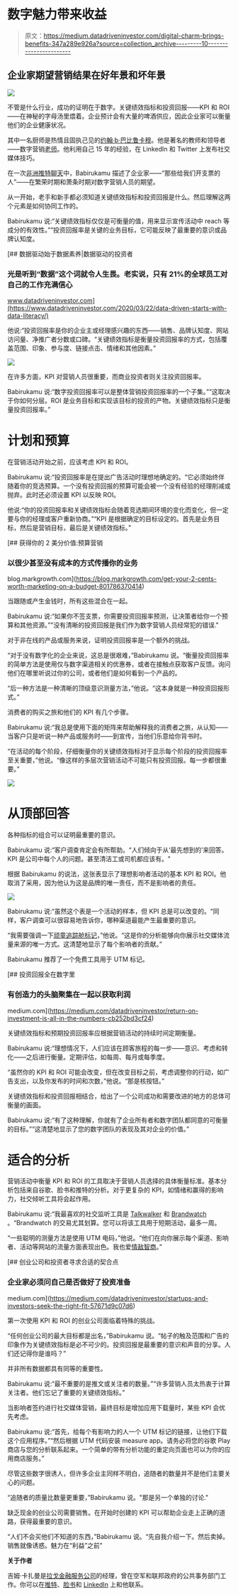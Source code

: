 # 数字魅力带来收益

> 原文：<https://medium.datadriveninvestor.com/digital-charm-brings-benefits-347a289e926a?source=collection_archive---------10----------------------->

## 企业家期望营销结果在好年景和坏年景

![](img/75b6e1fa951b4598299b90932797a699.png)

不管是什么行业，成功的证明在于数字。关键绩效指标和投资回报——KPI 和 ROI——在神秘的字母汤里煨着。企业预计会有大量的啤酒供应，因此企业家可以衡量他们的企业健康状况。

其中一名厨师是热情且固执己见的[约翰·b·巴比鲁卡穆](https://twitter.com/babirukamu/)。他是著名的教师和领导者——数字营销[老师](https://en.wikipedia.org/wiki/Sensei)。他利用自己 15 年的经验，在 LinkedIn 和 Twitter 上发布社交媒体技巧。

在一次[非洲推特聊天](https://twitter.com/AfricaTweetChat)中，Babirukamu 描述了企业家——“那些给我们开支票的人”——在繁荣时期和萧条时期对数字营销人员的期望。

从一开始，老手和新手都必须知道关键绩效指标和投资回报是什么。然后理解这两个元素是如何协同工作的。

Babirukamu 说:“关键绩效指标仅仅是可衡量的值，用来显示宣传活动中 reach 等成分的有效性。”“投资回报率是关键的业务目标，它可能反映了最重要的意识或品牌认知度。

[](https://www.datadriveninvestor.com/2020/03/22/data-driven-starts-with-data-literacy/) [## 数据驱动始于数据素养|数据驱动的投资者

### 光是听到“数据”这个词就令人生畏。老实说，只有 21%的全球员工对自己的工作充满信心

www.datadriveninvestor.com](https://www.datadriveninvestor.com/2020/03/22/data-driven-starts-with-data-literacy/) 

他说:“投资回报率是你的企业主或经理感兴趣的东西——销售、品牌认知度、网站访问量、净推广者分数或口碑。“关键绩效指标是衡量投资回报率的方式，包括覆盖范围、印象、参与度、链接点击、情绪和其他因素。”

![](img/d69eaa07445eec420b821abffea98121.png)

在许多方面，KPI 对营销人员很重要，而商业投资者则关注投资回报率。

Babirukamu 说:“数字投资回报率可以是整体营销投资回报率的一个子集。”“这取决于你如何分层。ROI 是业务目标和实现该目标的投资的产物。关键绩效指标只是衡量投资回报率。”

# **计划和预算**

在营销活动开始之前，应该考虑 KPI 和 ROI。

Babirukamu 说:“投资回报率是在提出广告活动时理想地确定的。“它必须始终伴随着你的竞选预算。一个没有投资回报的预算可能会被一个没有经验的经理削减或抛弃。此时还必须设置 KPI 以反映 ROI。

他说:“你的投资回报率和关键绩效指标会随着竞选期间环境的变化而变化，但一定要与你的经理或客户重新协商。”“KPI 是根据确定的目标设定的。首先是业务目标，然后是营销目标，最后是关键绩效指标。”

[](https://blog.markgrowth.com/get-your-2-cents-worth-marketing-on-a-budget-801786370414) [## 获得你的 2 美分价值:预算营销

### 以很少甚至没有成本的方式传播你的业务

blog.markgrowth.com](https://blog.markgrowth.com/get-your-2-cents-worth-marketing-on-a-budget-801786370414) 

当跟随或产生金钱时，所有这些混合在一起。

Babirukamu 说:“如果你不签支票，你需要投资回报率预测，让决策者给你一个预算和其他资源。”"没有清晰的投资回报是我们作为数字营销人员经常犯的错误."

对于非在线的产品或服务来说，证明投资回报率是一个额外的挑战。

“对于没有数字化的企业来说，这总是很艰难，”Babirukamu 说。“衡量投资回报率的简单方法是使用仅与数字渠道相关的优惠券，或者在接触点获取客户反馈。询问他们在哪里听说过你的公司，或者他们是如何看到一个产品的。

“后一种方法是一种清晰的顶级意识测量方法，”他说。“这本身就是一种投资回报形式。”

消费者的购买之旅和他们的 KPI 有几个步骤。

Babirukamu 说:“我总是使用下面的矩阵来帮助解释我的消费者之旅，从认知——当客户只是听说一种产品或服务时——到宣传，当他们乐意给你背书时。

“在活动的每个阶段，仔细衡量你的关键绩效指标对于显示每个阶段的投资回报率至关重要，”他说。“像这样的多层次营销活动不可能只有投资回报。每一步都很重要。”

![](img/65ee61d811213a680417136b1ba72b86.png)

# **从顶部回答**

各种指标的组合可以证明最重要的意识。

Babirukamu 说:“客户调查肯定会有所帮助。“人们倾向于从‘最先想到的’来回答。KPI 是公司中每个人的问题。甚至清洁工或司机都应该有。"

根据 Babirukamu 的说法，这张表显示了理想影响者活动的基本 KPI 和 ROI。他取消了采用，因为他认为这是品牌的唯一责任，而不是影响者的责任。

![](img/9abeff351b96c004345b55d875c58a91.png)

Babirukamu 说:“虽然这个表是一个活动的样本，但 KPI 总是可以改变的。“同样，客户调查可以很容易地告诉你，哪种渠道最能产生最重要的意识。

“我需要强调一下[顽童追踪舱标记](https://www.bluleadz.com/blog/what-are-utm-tags-and-how-to-use-them)，”他说。“这是你的分析能够向你展示社交媒体流量来源的唯一方式。这清楚地显示了每个影响者的贡献。”

Babirukamu 推荐了一个免费工具用于 UTM 标记。

[](https://medium.com/datadriveninvestor/return-on-investment-is-all-in-the-numbers-cb252bd3cf24) [## 投资回报全在数字里

### 有创造力的头脑聚集在一起以获取利润

medium.com](https://medium.com/datadriveninvestor/return-on-investment-is-all-in-the-numbers-cb252bd3cf24) 

关键绩效指标和预期投资回报率应根据营销活动的持续时间定期衡量。

Babirukamu 说:“理想情况下，人们应该在顾客旅程的每一步——意识、考虑和转化——之后进行衡量。定期评估，如每周、每月或每季度。

“虽然你的 KPI 和 ROI 可能会改变，但在改变目标之前，考虑调整你的行动，如广告支出，以及你发布的时间和次数，”他说。“那是核按钮。”

关键绩效指标和投资回报相结合，给出了一个公司成功和需要改进的地方的总体可衡量的画面。

Babirukamu 说:“有了这种理解，你就有了企业所有者和数字团队都同意的可衡量的目标。”“这清楚地显示了您的数字团队的表现及其对企业的价值。”

# **适合的分析**

营销活动中衡量 KPI 和 ROI 的工具取决于营销人员选择的具体衡量标准。基本分析包括来自谷歌、脸书和推特的分析。对于更复杂的 KPI，如情绪和赢得的影响力，社交倾听工具将会起作用。

Babirukamu 说:“我最喜欢的社交监听工具是 [Talkwalker](https://twitter.com/Talkwalker/) 和 [Brandwatch](https://twitter.com/Brandwatch/) 。“Brandwatch 的交易尤其划算。您可以将该工具用于短期活动，最多一周。

“一些聪明的测量方法是使用 UTM 电码，”他说。“他们在向你展示每个渠道、影响者、活动等网站的流量方面表现出色。我也爱[情敌智商](https://twitter.com/RivalIQ/)。”

[](https://medium.com/datadriveninvestor/startups-and-investors-seek-the-right-fit-57671d9c07d6) [## 创业公司和投资者寻求合适的契合点

### 企业家必须问自己是否做好了投资准备

medium.com](https://medium.com/datadriveninvestor/startups-and-investors-seek-the-right-fit-57671d9c07d6) 

第一次使用 KPI 和 ROI 的创业公司面临着特殊的挑战。

“任何创业公司的最大目标都是出名，”Babirukamu 说。“帖子的触及范围和广告的印象作为关键绩效指标是必不可少的。投资回报是最重要的意识和声音的分享。人们还记得你是谁吗？”

并非所有数据都具有同等的重要性。

Babirukamu 说:“最不重要的是推文或关注者的数量。”“许多营销人员太热衷于计算关注者。他们忘记了重要的关键绩效指标。”

当影响者签约进行社交媒体营销，最终目标是增加应用下载量时，某些 KPI 会优先考虑。

Babirukamu 说:“首先，给每个有影响力的人一个 UTM 标记的链接，让他们下载这个应用程序。”“然后根据 UTM 代码安装 measure app。请务必将您的谷歌 Play 商店与您的分析联系起来。一个简单的带有分析功能的重定向页面也可以为你的应用商店服务。”

尽管这些数字很诱人，但许多企业主同样不明白，追随者的数量并不是他们主要关心的问题。

“追随者的质量比数量更重要，”Babirukamu 说。"那是另一个单独的讨论."

缺乏现金的创业公司需要销售。在开始时创建的 KPI 可以帮助企业走上正确的道路，获得最重要的意识。

“人们不会买他们不知道的东西，”Babirukamu 说。“先自我介绍一下。然后卖掉。销售就像诱惑。魅力在“利益”之前"

**关于作者**

吉姆·卡扎曼是[拉戈金融服务公司](http://largofinancialservices.com/)的经理，曾在空军和联邦政府的公共事务部门工作。你可以在[推特](https://twitter.com/JKatzaman)、[脸书](https://www.facebook.com/jim.katzaman)和 [LinkedIn](https://www.linkedin.com/in/jim-katzaman-33641b21/) 上和他联系。